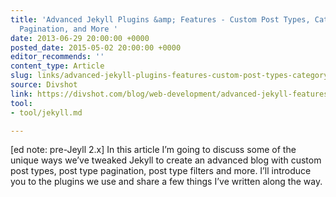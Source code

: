 ```yaml
---
title: 'Advanced Jekyll Plugins &amp; Features - Custom Post Types, Category Pages,
  Pagination, and More '
date: 2013-06-29 20:00:00 +0000
posted_date: 2015-05-02 20:00:00 +0000
editor_recommends: ''
content_type: Article
slug: links/advanced-jekyll-plugins-features-custom-post-types-category-pages-pagination-and-more
source: Divshot
link: https://divshot.com/blog/web-development/advanced-jekyll-features/
tool:
- tool/jekyll.md

---
```

[ed note: pre-Jeyll 2.x] In this article I’m going to discuss some of the unique ways we’ve tweaked Jekyll to create an advanced blog with custom post types, post type pagination, post type filters and more. I’ll introduce you to the plugins we use and share a few things I’ve written along the way.



